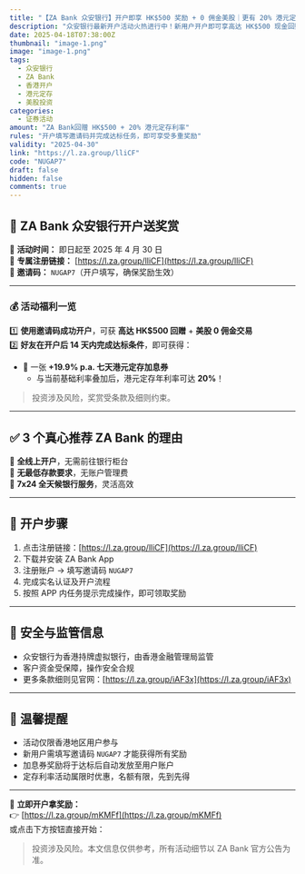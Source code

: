 ```yaml
---
title: "【ZA Bank 众安银行】开户即享 HK$500 奖励 + 0 佣金美股｜更有 20% 港元定存年利率等你来拿"
description: "众安银行最新开户活动火热进行中！新用户开户即可享高达 HK$500 现金回赠 + 美股 0 佣金优惠，达标还可获得高达 20% 港元定存年利率。线上开户，轻松无门槛，立即参与！"
date: 2025-04-18T07:38:00Z
thumbnail: "image-1.png"
image: "image-1.png"
tags: 
  - 众安银行
  - ZA Bank
  - 香港开户
  - 港元定存
  - 美股投资
categories: 
  - 证券活动
amount: "ZA Bank回赠 HK$500 + 20% 港元定存利率"
rules: "开户填写邀请码并完成达标任务，即可享受多重奖励"
validity: "2025-04-30"
link: "https://l.za.group/lliCF"
code: "NUGAP7"
draft: false
hidden: false
comments: true
---
```


## 🏦 ZA Bank 众安银行开户送奖赏

📅 **活动时间：** 即日起至 2025 年 4 月 30 日  
📲 **专属注册链接：** [https://l.za.group/lliCF](https://l.za.group/lliCF)  
🎁 **邀请码：** `NUGAP7`（开户填写，确保奖励生效）

---

### 💰 活动福利一览

1️⃣ **使用邀请码成功开户**，可获 **高达 HK$500 回赠** + **美股 0 佣金交易**  
2️⃣ **好友在开户后 14 天内完成达标条件**，即可获得：

- 🎁 一张 **+19.9% p.a. 七天港元定存加息券**
  - 与当前基础利率叠加后，港元定存年利率可达 **20%**！

> 投资涉及风险，奖赏受条款及细则约束。

---

## ✅ 3 个真心推荐 ZA Bank 的理由

💛 **全线上开户**，无需前往银行柜台  
💛 **无最低存款要求**，无账户管理费  
💛 **7x24 全天候银行服务**，灵活高效  

---

## 📲 开户步骤

1. 点击注册链接：[https://l.za.group/lliCF](https://l.za.group/lliCF)  
2. 下载并安装 ZA Bank App  
3. 注册账户 → 填写邀请码 `NUGAP7`  
4. 完成实名认证及开户流程  
5. 按照 APP 内任务提示完成操作，即可领取奖励  

---

## 🔐 安全与监管信息

- 众安银行为香港持牌虚拟银行，由香港金融管理局监管  
- 客户资金受保障，操作安全合规  
- 更多条款细则见官网：[https://l.za.group/iAF3x](https://l.za.group/iAF3x)

---

## 📌 温馨提醒

- 活动仅限香港地区用户参与  
- 新用户需填写邀请码 `NUGAP7` 才能获得所有奖励  
- 加息券奖励将于达标后自动发放至用户账户  
- 定存利率活动属限时优惠，名额有限，先到先得  

---

📎 **立即开户拿奖励：**  
👉 [https://l.za.group/mKMFf](https://l.za.group/mKMFf)  
或点击下方按钮直接开始：

> 投资涉及风险。本文信息仅供参考，所有活动细节以 ZA Bank 官方公告为准。

